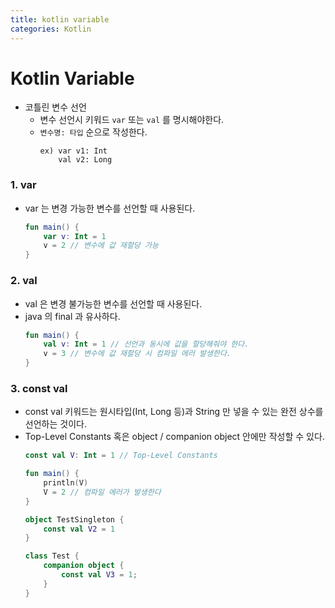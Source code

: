 ```yaml
---
title: kotlin variable
categories: Kotlin
---
```


# Kotlin Variable
- 코틀린 변수 선언
    - 변수 선언시 키워드 `var` 또는 `val` 를 명시해야한다.
    - `변수명: 타입` 순으로 작성한다.
        ```
        ex) var v1: Int
            val v2: Long
        ```

### 1. var
- var 는 변경 가능한 변수를 선언할 때 사용된다.
    ```kotlin
    fun main() {
        var v: Int = 1
        v = 2 // 변수에 값 재할당 가능
    }
    ```

### 2. val
- val 은 변경 불가능한 변수를 선언할 때 사용된다.
- java 의 final 과 유사하다.
    ```kotlin
    fun main() {
        val v: Int = 1 // 선언과 동시에 값을 할당해줘야 한다.
        v = 3 // 변수에 값 재할당 시 컴파일 에러 발생한다.
    }
    ```

### 3. const val
- const val 키워드는 원시타입(Int, Long 등)과 String 만 넣을 수 있는 완전 상수를 선언하는 것이다.
- Top-Level Constants 혹은 object / companion object 안에만 작성할 수 있다.
    ```kotlin
    const val V: Int = 1 // Top-Level Constants 

    fun main() {
        println(V)
        V = 2 // 컴파일 에러가 발생한다
    }

    object TestSingleton {
        const val V2 = 1
    }

    class Test {
        companion object {
            const val V3 = 1;
        }
    }
    ```